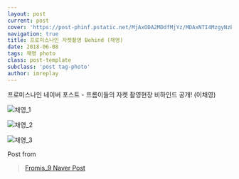 ```yaml
---
layout: post
current: post
cover: 'https://post-phinf.pstatic.net/MjAxODA2MDdfMjYz/MDAxNTI4MzgyNzE2Nzg2.wbhQO3Uo29a2yhKbjXFKu6RjLURfywPxYn6FtKhhRr8g.CS2cuwYAs8ahRPYfk0C88uQknYiy3-uDSrJpssflhBAg.JPEG/26.jpg?type=w1200'
navigation: true
title: 프로미스나인 자켓촬영 Behind (채영)
date: 2018-06-08
tags: 채영 photo
class: post-template
subclass: 'post tag-photo'
author: imreplay
---
```




프로미스나인 네이버 포스트 - 프롬이들의 자켓 촬영현장 비하인드 공개! (이채영)

![채영_1](https://post-phinf.pstatic.net/MjAxODA2MDdfODEg/MDAxNTI4MzgyNzIxMDY1.IhwLz7H6e4kX3qiim3kGK28AnNBM_uKp8xQd16pI6wog.4VUQbm_9MCU2rRi2IMwQpInK2bd8WIiusisj-9-ZIJQg.JPEG/27.jpg?type=w1200)

![채영_2](https://post-phinf.pstatic.net/MjAxODA2MDdfMjMg/MDAxNTI4MzgyNzQwNDc2.iaUh2ymdONZPHSpt0bmoSO0W_L36kNvCt29uJQ_x534g.py-FBiexEtC5OfymRv4iWQXA3iqE-wACM3513Sx9OmUg.JPEG/28.jpg?type=w1200)

![채영_3](https://post-phinf.pstatic.net/MjAxODA2MDdfMjYw/MDAxNTI4MzgyNzQzOTMx.QQz3fBjzNhwTUft3yCweAjKeCBNTmGwcHtaJoDtYChIg.wdTm_kOEuxFB0cxVxM41YT7EgN6pDCOmIHMe0K_RdIAg.JPEG/29.jpg?type=w1200)

Post from 
> [Fromis_9 Naver Post](https://m.post.naver.com/viewer/postView.nhn?volumeNo=15975468&memberNo=40751978)